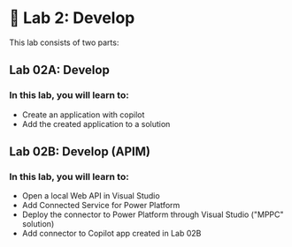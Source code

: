 # 🚀 Lab 2: Develop

This lab consists of two parts: 

## Lab 02A: Develop

### In this lab, you will learn to: 

- Create an application with copilot
- Add the created application to a solution

## Lab 02B: Develop (APIM)

### In this lab, you will learn to: 

- Open a local Web API in Visual Studio
- Add Connected Service for Power Platform
- Deploy the connector to Power Platform through Visual Studio ("MPPC" solution)
- Add connector to Copilot app created in Lab 02B
